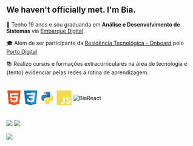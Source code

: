 ## We haven't officially met. I'm Bia.

🧩 Tenho 19 anos e sou graduanda em **Análise e Desenvolvimento de Sistemas** via [Embarque Digital](https://www.portodigital.org/paginas-institucionais/pessoas/formacao?item=Embarque%20Digital#EmbarqueDigital).

🎓 Além de ser participante da [Residência Tecnológica - Onboard](https://residencia.portodigital.org/) pelo [Porto Digital](https://www.portodigital.org/noticias/conheca-o-porto-digital-o-maior-parque-tecnologico-urbano-e-aberto-do-brasil)

📚 Realizo cursos e formações extracurriculares na área de tecnologia e {tento} evidenciar pelas redes a rotina de aprendizagem.

#

<div style="display: inline-block">
  <img align="center" alt="BiaHTML" height="40" width="40" src="https://raw.githubusercontent.com/devicons/devicon/master/icons/html5/html5-original.svg">
  <img align="center" alt="BiaCSS" height="40" width="40" src="https://raw.githubusercontent.com/devicons/devicon/master/icons/css3/css3-original.svg">
  <img align="center" alt="BiaPython" height="40" width="40" src="https://raw.githubusercontent.com/devicons/devicon/master/icons/python/python-original.svg">
  <img align="center" alt="BiaJS" height="40" widht="40" src="https://raw.githubusercontent.com/devicons/devicon/master/icons/javascript/javascript-plain.svg">
  <img align="center" alt="BiaReact" height="40" widht="40" src="https://cdn.jsdelivr.net/gh/devicons/devicon@latest/icons/react/react-original.svg">
  
</div>

#
  
   <div>
     <a href="https://instagram.com/albtriz"  target="_blank"> <img src="https://img.shields.io/badge/-Instagram-%23E4405F?style=for-the-badge&logo=instagram&logoColor=white" target="_blank"></a>
     <a href="https://www.linkedin.com/in/anabeatrizbzp/" target="_blank"> <img src="https://img.shields.io/badge/-LinkedIn-%230077B5?style=for-the-badge&logo=linkedin&logoColor=white" target="_blank"></a> 
  
</div>


<div>
  <br>
    <a href="https://github.com/beatrizwth"/>
    <img height="150"  src="https://github-readme-stats.vercel.app/api/top-langs/?username=beatrizwth&layout=compact"
    </div>

  
